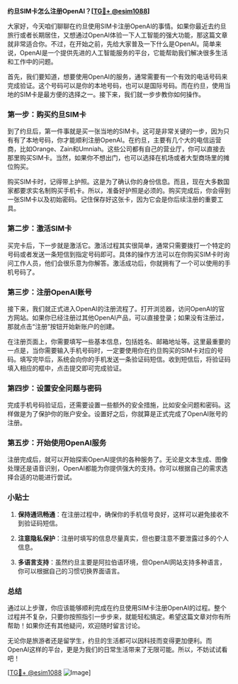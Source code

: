 **约旦SIM卡怎么注册OpenAI？[[TG💪+ @esim1088](https://t.me/s/esim1088)]**

大家好，今天咱们聊聊在约旦使用SIM卡注册OpenAI的事情。如果你最近去约旦旅行或者长期居住，又想通过OpenAI体验一下人工智能的强大功能，那这篇文章就非常适合你。不过，在开始之前，先给大家普及一下什么是OpenAI。简单来说，OpenAI是一个提供先进的人工智能服务的平台，它能帮助我们解决很多生活和工作中的问题。

首先，我们要知道，想要使用OpenAI的服务，通常需要有一个有效的电话号码来完成验证。这个号码可以是你的本地号码，也可以是国际号码。而在约旦，使用当地的SIM卡是最方便的选择之一。接下来，我们就一步步教你如何操作。

### 第一步：购买约旦SIM卡

到了约旦后，第一件事就是买一张当地的SIM卡。这可是非常关键的一步，因为只有有了本地号码，你才能顺利注册OpenAI。在约旦，主要有几个大的电信运营商，比如Orange、Zain和Umniah。这些公司都有自己的营业厅，你可以直接去那里购买SIM卡。当然，如果你不想出门，也可以选择在机场或者大型商场里的摊位购买。

购买SIM卡时，记得带上护照。这是为了确认你的身份信息。而且，现在大多数国家都要求实名制购买手机卡。所以，准备好护照是必须的。购买完成后，你会得到一张SIM卡以及初始密码。记住保存好这张卡，因为它会是你后续注册的重要工具。

### 第二步：激活SIM卡

买完卡后，下一步就是激活它。激活过程其实很简单，通常只需要拨打一个特定的号码或者发送一条短信到指定号码即可。具体的操作方法可以在你购买SIM卡时询问工作人员，他们会很乐意为你解答。激活成功后，你就拥有了一个可以使用的手机号码了。

### 第三步：注册OpenAI账号

接下来，我们就正式进入OpenAI的注册流程了。打开浏览器，访问OpenAI的官方网站。如果你已经注册过其他OpenAI产品，可以直接登录；如果没有注册过，那就点击“注册”按钮开始新账户的创建。

在注册页面上，你需要填写一些基本信息，包括姓名、邮箱地址等。这里最重要的一点是，当你需要输入手机号码时，一定要使用你在约旦购买的SIM卡对应的号码。填写完毕后，系统会向你的手机发送一条验证码短信。收到短信后，将验证码填入相应的框中，点击提交即可完成验证。

### 第四步：设置安全问题与密码

完成手机号码验证后，还需要设置一些额外的安全措施，比如安全问题和密码。这样做是为了保护你的账户安全。设置好之后，你就算是正式完成了OpenAI账号的注册。

### 第五步：开始使用OpenAI服务

注册完成后，就可以开始探索OpenAI提供的各种服务了。无论是文本生成、图像处理还是语音识别，OpenAI都能为你提供强大的支持。你可以根据自己的需求选择合适的功能进行尝试。

### 小贴士

1. **保持通讯畅通**：在注册过程中，确保你的手机信号良好，这样可以避免接收不到验证码短信。
   
2. **注意隐私保护**：注册时填写的信息尽量真实，但也要注意不要泄露过多的个人信息。

3. **多语言支持**：虽然约旦主要是阿拉伯语环境，但OpenAI网站支持多种语言，你可以根据自己的习惯切换界面语言。

### 总结

通过以上步骤，你应该能够顺利完成在约旦使用SIM卡注册OpenAI的过程。整个过程并不复杂，只要你按照指引一步步来，就能轻松搞定。希望这篇文章对你有所帮助！如果你还有其他疑问，欢迎随时留言讨论。

无论你是旅游者还是留学生，约旦的生活都可以因科技而变得更加便利。而OpenAI这样的平台，更是为我们的日常生活带来了无限可能。所以，不妨试试看吧！

[[TG💪+ @esim1088](https://t.me/s/esim1088) ![Image](https://i.postimg.cc/4NQfJmqS/Snipaste-2025-05-13-00-14-12.png)]
